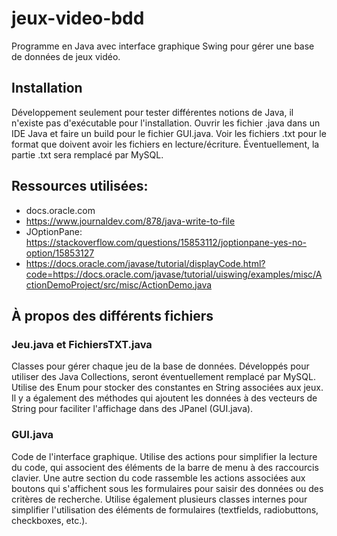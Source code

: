 # jeux-video-bdd
Programme en Java avec interface graphique Swing pour gérer une base de données de jeux vidéo.

## Installation
Développement seulement pour tester différentes notions de Java, il n'existe pas d'exécutable pour l'installation.
Ouvrir les fichier .java dans un IDE Java et faire un build pour le fichier GUI.java. Voir les fichiers .txt pour
le format que doivent avoir les fichiers en lecture/écriture. Éventuellement, la partie .txt sera remplacé par MySQL.

## Ressources utilisées:
- docs.oracle.com
- https://www.journaldev.com/878/java-write-to-file
- JOptionPane: https://stackoverflow.com/questions/15853112/joptionpane-yes-no-option/15853127
- https://docs.oracle.com/javase/tutorial/displayCode.html?code=https://docs.oracle.com/javase/tutorial/uiswing/examples/misc/ActionDemoProject/src/misc/ActionDemo.java

## À propos des différents fichiers

### Jeu.java et FichiersTXT.java
Classes pour gérer chaque jeu de la base de données. Développés pour utiliser des Java Collections, seront éventuellement
remplacé par MySQL. Utilise des Enum pour stocker des constantes en String associées aux jeux. Il y a également des
méthodes qui ajoutent les données à des vecteurs de String pour faciliter l'affichage dans des JPanel (GUI.java).

### GUI.java
Code de l'interface graphique. Utilise des actions pour simplifier la lecture du code, qui associent des éléments de
la barre de menu à des raccourcis clavier. Une autre section du code rassemble les actions associées aux boutons qui
s'affichent sous les formulaires pour saisir des données ou des critères de recherche. Utilise également plusieurs classes
internes pour simplifier l'utilisation des éléments de formulaires (textfields, radiobuttons, checkboxes, etc.).
